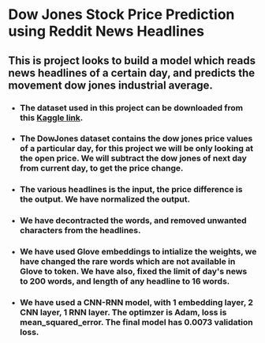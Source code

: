 # Dow Jones Stock Price Prediction using Reddit News Headlines
## This is project looks to build a model which reads news headlines of a certain day, and predicts the movement dow jones industrial average.

- ### The dataset used in this project can be downloaded from this [Kaggle link](https://www.kaggle.com/aaron7sun/stocknews).
- ### The DowJones dataset contains the dow jones price values of a particular day, for this project we will be only looking at the open price. We will subtract the dow jones of next day from current day, to get the price change.
- ### The various headlines is the input, the price difference is the output. We have normalized the output.
- ### We have decontracted the words, and removed unwanted characters from the headlines.
- ### We have used Glove embeddings to intialize the weights, we have changed the rare words which are not available in Glove to <UNK> token. We have also, fixed the limit of day's news to 200 words, and length of any headline to 16 words.
- ### We have used a CNN-RNN model, with 1 embedding layer, 2 CNN layer, 1 RNN layer. The optimzer is Adam, loss is mean_squared_error. The final model has 0.0073 validation loss.
